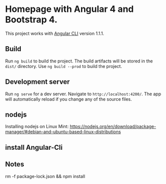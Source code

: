 # Homepage with Angular 4 and Bootstrap 4.

This project works with [Angular CLI](https://github.com/angular/angular-cli) version 1.1.1.

## Build

Run `ng build` to build the project. The build artifacts will be stored in the `dist/` directory. 
Use `ng build --prod` to build the project.

## Development server

Run `ng serve` for a dev server. Navigate to `http://localhost:4200/`. The app will automatically reload if you change any of the source files.


## nodejs
Installing nodejs on Linux Mint:
https://nodejs.org/en/download/package-manager/#debian-and-ubuntu-based-linux-distributions
## install Angular-Cli


## Notes

rm -f package-lock.json && npm install
